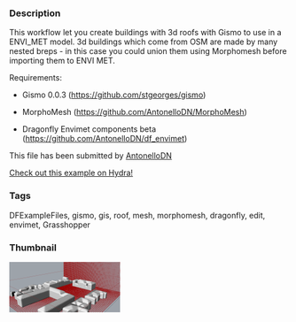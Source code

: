 ### Description 
This workflow let you create buildings with 3d roofs with Gismo to use in a ENVI_MET model. 3d buildings which come from OSM are made by many nested breps - in this case you could union them using Morphomesh before importing them to ENVI MET.



Requirements:

- Gismo 0.0.3 (https://github.com/stgeorges/gismo)

- MorphoMesh (https://github.com/AntonelloDN/MorphoMesh)

- Dragonfly Envimet components beta (https://github.com/AntonelloDN/df_envimet)

This file has been submitted by [AntonelloDN](https://github.com/AntonelloDN)

[Check out this example on Hydra!](http://hydrashare.github.io/hydra/viewer?owner=AntonelloDN&fork=hydra&id=From_Gismo_MorphoMesh_To_ENVI_MET)
### Tags 
DFExampleFiles, gismo, gis, roof, mesh, morphomesh, dragonfly, edit, envimet, Grasshopper
### Thumbnail 
![Screenshot](https://raw.githubusercontent.com/AntonelloDN/hydra/master/From_Gismo_MorphoMesh_To_ENVI_MET/thumbnail.png)
